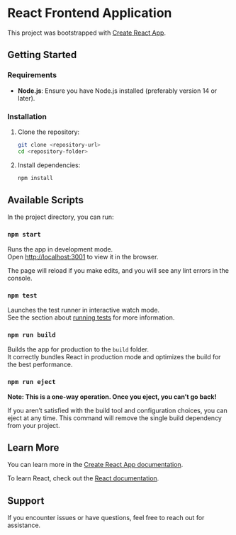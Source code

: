 # React Frontend Application

This project was bootstrapped with [Create React App](https://github.com/facebook/create-react-app).

## Getting Started

### Requirements

- **Node.js**: Ensure you have Node.js installed (preferably version 14 or later).

### Installation

1. Clone the repository:

   ```bash
   git clone <repository-url>
   cd <repository-folder>
   ```

2. Install dependencies:

   ```bash
   npm install
   ```

## Available Scripts

In the project directory, you can run:

### `npm start`

Runs the app in development mode.  
Open [http://localhost:3001](http://localhost:3001) to view it in the browser.

The page will reload if you make edits, and you will see any lint errors in the console.

### `npm test`

Launches the test runner in interactive watch mode.  
See the section about [running tests](https://facebook.github.io/create-react-app/docs/running-tests) for more information.

### `npm run build`

Builds the app for production to the `build` folder.  
It correctly bundles React in production mode and optimizes the build for the best performance.

### `npm run eject`

**Note: This is a one-way operation. Once you eject, you can’t go back!**

If you aren’t satisfied with the build tool and configuration choices, you can eject at any time. This command will remove the single build dependency from your project.

## Learn More

You can learn more in the [Create React App documentation](https://facebook.github.io/create-react-app/docs/getting-started).

To learn React, check out the [React documentation](https://reactjs.org/).

## Support

If you encounter issues or have questions, feel free to reach out for assistance.
